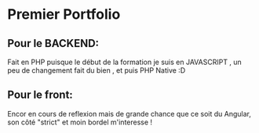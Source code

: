 # Premier Portfolio

## Pour le BACKEND:
Fait en PHP puisque le début de la formation je suis en JAVASCRIPT , un peu de changement fait du bien , et puis PHP Native :D

## Pour le front: 
Encor en cours de reflexion mais de grande chance que ce soit du Angular, son côté "strict" et moin bordel m'interesse !